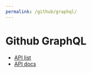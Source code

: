 ```yaml
---
permalink: /github/graphql/
---
```


# Github GraphQL

- [API list](https://api.github.com/)
- [API docs](https://developer.github.com/)


